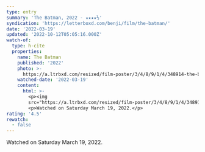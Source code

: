```yaml
---
type: entry
summary: 'The Batman, 2022 - ★★★★½'
syndication: 'https://letterboxd.com/benji/film/the-batman/'
date: '2022-03-19'
updated: '2022-10-12T05:05:16.000Z'
watch-of:
  type: h-cite
  properties:
    name: The Batman
    published: '2022'
    photo: >-
      https://a.ltrbxd.com/resized/film-poster/3/4/8/9/1/4/348914-the-batman-0-600-0-900-crop.jpg?v=ec12a8b7ce
    watched-date: '2022-03-19'
    content:
      html: >-
        <p><img
        src="https://a.ltrbxd.com/resized/film-poster/3/4/8/9/1/4/348914-the-batman-0-600-0-900-crop.jpg?v=ec12a8b7ce"/></p>
        <p>Watched on Saturday March 19, 2022.</p>
rating: '4.5'
rewatch:
  - false
---
```

Watched on Saturday March 19, 2022.
